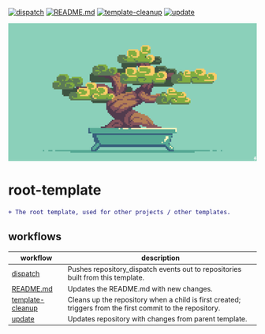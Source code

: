 [![dispatch](https://github.com/jmpa-oss/root-template/actions/workflows/dispatch.yml/badge.svg)](https://github.com/jmpa-oss/root-template/actions/workflows/dispatch.yml)
[![README.md](https://github.com/jmpa-oss/root-template/actions/workflows/README.md.yml/badge.svg)](https://github.com/jmpa-oss/root-template/actions/workflows/README.md.yml)
[![template-cleanup](https://github.com/jmpa-oss/root-template/actions/workflows/template-cleanup.yml/badge.svg)](https://github.com/jmpa-oss/root-template/actions/workflows/template-cleanup.yml)
[![update](https://github.com/jmpa-oss/root-template/actions/workflows/update.yml/badge.svg)](https://github.com/jmpa-oss/root-template/actions/workflows/update.yml)

<p align="center">
	<img src="docs/logo.png">
</p>

# root-template

```diff
+ The root template, used for other projects / other templates.
```

## workflows

workflow|description
---|---
[dispatch](.github/workflows/dispatch.yml)|Pushes repository_dispatch events out to repositories built from this template.
[README.md](.github/workflows/README.md.yml)|Updates the README.md with new changes.
[template-cleanup](.github/workflows/template-cleanup.yml)|Cleans up the repository when a child is first created; triggers from the first commit to the repository.
[update](.github/workflows/update.yml)|Updates repository with changes from parent template.

